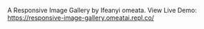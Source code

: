 A Responsive Image Gallery by Ifeanyi omeata.
View Live Demo: https://responsive-image-gallery.omeatai.repl.co/ 
